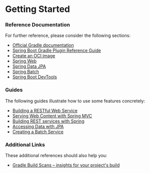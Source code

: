 # Getting Started

### Reference Documentation
For further reference, please consider the following sections:

* [Official Gradle documentation](https://docs.gradle.org)
* [Spring Boot Gradle Plugin Reference Guide](https://docs.spring.io/spring-boot/docs/3.0.3/gradle-plugin/reference/html/)
* [Create an OCI image](https://docs.spring.io/spring-boot/docs/3.0.3/gradle-plugin/reference/html/#build-image)
* [Spring Web](https://docs.spring.io/spring-boot/docs/3.0.3/reference/htmlsingle/#web)
* [Spring Data JPA](https://docs.spring.io/spring-boot/docs/3.0.3/reference/htmlsingle/#data.sql.jpa-and-spring-data)
* [Spring Batch](https://docs.spring.io/spring-boot/docs/3.0.3/reference/htmlsingle/#howto.batch)
* [Spring Boot DevTools](https://docs.spring.io/spring-boot/docs/3.0.3/reference/htmlsingle/#using.devtools)

### Guides
The following guides illustrate how to use some features concretely:

* [Building a RESTful Web Service](https://spring.io/guides/gs/rest-service/)
* [Serving Web Content with Spring MVC](https://spring.io/guides/gs/serving-web-content/)
* [Building REST services with Spring](https://spring.io/guides/tutorials/rest/)
* [Accessing Data with JPA](https://spring.io/guides/gs/accessing-data-jpa/)
* [Creating a Batch Service](https://spring.io/guides/gs/batch-processing/)

### Additional Links
These additional references should also help you:

* [Gradle Build Scans – insights for your project's build](https://scans.gradle.com#gradle)

